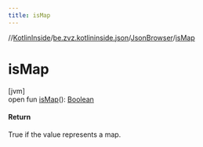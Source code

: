 ```yaml
---
title: isMap
---
```

//[KotlinInside](../../../index.html)/[be.zvz.kotlininside.json](../index.html)/[JsonBrowser](index.html)/[isMap](is-map.html)



# isMap



[jvm]\
open fun [isMap](is-map.html)(): [Boolean](https://kotlinlang.org/api/latest/jvm/stdlib/kotlin/-boolean/index.html)



#### Return



True if the value represents a map.




